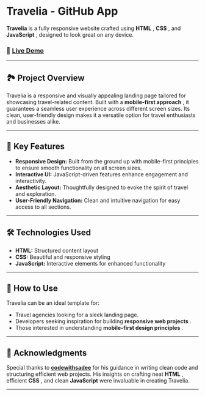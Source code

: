 # Travelia - GitHub App

**Travelia** is a fully responsive website crafted using  **HTML** ,  **CSS** , and  **JavaScript** , designed to look great on any device.

### 🚀 [Live Demo](https://chatgpt.com/c/679a4fb1-a9a8-8010-94a6-7575a5e5f7c3#)

---

## 🏞 Project Overview

Travelia is a responsive and visually appealing landing page tailored for showcasing travel-related content. Built with a  **mobile-first approach** , it guarantees a seamless user experience across different screen sizes. Its clean, user-friendly design makes it a versatile option for travel enthusiasts and businesses alike.

---

## 🌟 Key Features

* **Responsive Design:** Built from the ground up with mobile-first principles to ensure smooth functionality on all screen sizes.
* **Interactive UI:** JavaScript-driven features enhance engagement and interactivity.
* **Aesthetic Layout:** Thoughtfully designed to evoke the spirit of travel and exploration.
* **User-Friendly Navigation:** Clean and intuitive navigation for easy access to all sections.

---

## 🛠 Technologies Used

* **HTML:** Structured content layout
* **CSS:** Beautiful and responsive styling
* **JavaScript:** Interactive elements for enhanced functionality

---

## 🔧 How to Use

Travelia can be an ideal template for:

* Travel agencies looking for a sleek landing page.
* Developers seeking inspiration for building  **responsive web projects** .
* Those interested in understanding  **mobile-first design principles** .

---

## 🙌 Acknowledgments

Special thanks to **[codewithsadee](https://github.com/codewithsadee)** for his guidance in writing clean code and structuring efficient web projects. His insights on crafting neat  **HTML** , efficient  **CSS** , and clean **JavaScript** were invaluable in creating Travelia.

---
